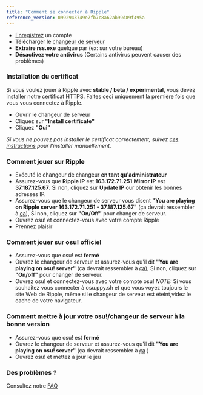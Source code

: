```yaml
---
title: "Comment se connecter à Ripple"
reference_version: 0992943749e7fb7c8a62ab99d89f495a
---
```

- [Enregistrez](http://ripple.moe/index.php?p=3) un compte
- Télécharger le [changeur de serveur](https://mu.nyodev.xyz/upd.php?id=18)
- **Extraire rss.exe** quelque par (ex: sur votre bureau)  
- **Désactivez votre antivirus** (Certains antivirus peuvent causer des problèmes)  


### Installation du certificat
Si vous voulez jouer à Ripple avec **stable / beta / expérimental**, vous devez installer notre certificat HTTPS.
Faites ceci uniquement la première fois que vous vous connectez à Ripple. 

- Ouvrir le changeur de serveur
- Cliquez sur **"Install certificate"**  
- Cliquez **"Oui"**  

*Si vous ne pouvez pas installer le certificat correctement, suivez [ces instructions](https://ripple.moe/index.php?p=16&id=12) pour l'installer manuellement.*

### Comment jouer sur Ripple
- Exécuté le changeur de changeur **en tant qu'administrateur**  
- Assurez-vous que **Ripple IP** est **163.172.71.251** **Mirror IP** est **37.187.125.67**. Si non, cliquez sur **Update IP** our obtenir les bonnes adresses IP.
- Assurez-vous que le changeur de serveur vous disent **"You are playing on Ripple server 163.172.71.251 - 37.187.125.67"** (ça devrait ressembler à [ça](https://b.catgirlsare.sexy/xqJw.png)), Si non, cliquez sur **"On/Off"** pour changer de serveur.  
- Ouvrez osu! et connectez-vous avec votre compte Ripple 
- Prennez plaisir

### Comment jouer sur osu! officiel
- Assurez-vous que osu! est **fermé**  
- Ouvrez le changeur de serveur et assurez-vous qu'il dit **"You are playing on osu! server"** (ça devrait ressembler à [ça](https://b.catgirlsare.sexy/c_lb.png)), Si non, cliquez sur **"On/off"** pour changer de serveur.
- Ouvrez osu! et connectez-vous avec votre compte osu!
_NOTE:_ Si vous souhaitez vous connecter à osu.ppy.sh et que vous voyez toujours le site Web de Ripple, même si le changeur de serveur est éteint,videz le cache de votre navigateur.

### Comment mettre à jour votre osu!/changeur de serveur à la bonne version
- Assurez-vous que osu! est **fermé**  
- Ouvrez le changeur de serveur et assurez-vous qu'il dit **"You are playing on osu! server"** (ça devrait ressembler à [ça](https://b.catgirlsare.sexy/c_lb.png) )  
- Ouvrez osu! et mettez à jour le jeu

### Des problèmes ?

Consultez notre [FAQ](https://ripple.moe/doc/5)
